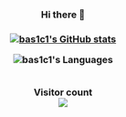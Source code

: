 <div align="center">
<h3>Hi there 👋<h3>

[![bas1c1's GitHub stats](https://github-readme-stats.vercel.app/api?username=bas1c1&hide_border=true&show_icons=true&text_color=000&icon_color=000&bg_color=0,ea6161,ffc64d,fffc4d,52fa5a&theme=graywhite)](https://github.com/anuraghazra/github-readme-stats)

![bas1c1's Languages](https://github-readme-stats.vercel.app/api/top-langs/?username=bas1c1&hide=html,Objective%2DC&langs_count=5&hide_title=true&hide_border=true&layout=compact&text_color=000&icon_color=fff&bg_color=0,52fa5a,4dfcff,c64dff&theme=graywhite)

<br>Visitor count</br>
<img src="https://profile-counter.glitch.me/bas1c1/count.svg" />
</div>
